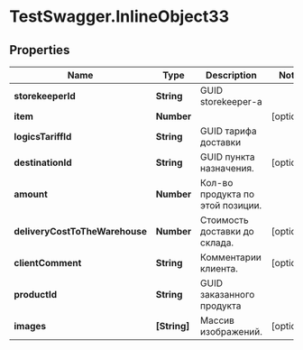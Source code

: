 # TestSwagger.InlineObject33

## Properties

Name | Type | Description | Notes
------------ | ------------- | ------------- | -------------
**storekeeperId** | **String** | GUID storekeeper-a | 
**item** | **Number** |  | [optional] 
**logicsTariffId** | **String** | GUID тарифа доставки | 
**destinationId** | **String** | GUID пункта назначения. | [optional] 
**amount** | **Number** | Кол-во продукта по этой позиции. | 
**deliveryCostToTheWarehouse** | **Number** | Стоимость доставки до склада. | [optional] 
**clientComment** | **String** | Комментарии клиента. | [optional] 
**productId** | **String** | GUID заказанного продукта | 
**images** | **[String]** | Массив изображений. | [optional] 


